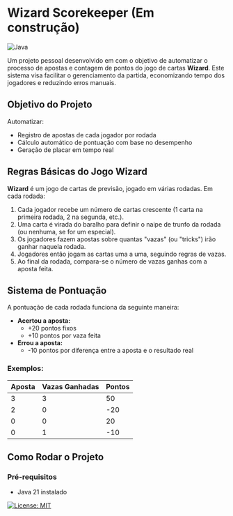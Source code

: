 # Wizard Scorekeeper (Em construção)
![Java](https://img.shields.io/badge/java-%23ED8B00.svg?style=for-the-badge&logo=openjdk&logoColor=white) 

Um projeto pessoal desenvolvido em com o objetivo de automatizar o processo de apostas e contagem de pontos do jogo de cartas **Wizard**. Este sistema visa facilitar o gerenciamento da partida, economizando tempo dos jogadores e reduzindo erros manuais.

## Objetivo do Projeto

Automatizar:
- Registro de apostas de cada jogador por rodada
- Cálculo automático de pontuação com base no desempenho
- Geração de placar em tempo real

##  Regras Básicas do Jogo Wizard

**Wizard** é um jogo de cartas de previsão, jogado em várias rodadas. Em cada rodada:

1. Cada jogador recebe um número de cartas crescente (1 carta na primeira rodada, 2 na segunda, etc.).
2. Uma carta é virada do baralho para definir o naipe de trunfo da rodada (ou nenhuma, se for um especial).
3. Os jogadores fazem apostas sobre quantas "vazas" (ou "tricks") irão ganhar naquela rodada.
4. Jogadores então jogam as cartas uma a uma, seguindo regras de vazas.
5. Ao final da rodada, compara-se o número de vazas ganhas com a aposta feita.

##  Sistema de Pontuação

A pontuação de cada rodada funciona da seguinte maneira:

- **Acertou a aposta:**
  - +20 pontos fixos
  - +10 pontos por vaza feita
- **Errou a aposta:**
  - -10 pontos por diferença entre a aposta e o resultado real

### Exemplos:

| Aposta | Vazas Ganhadas | Pontos |
|--------|----------------|--------|
| 3      | 3              | 50     |
| 2      | 0              | -20    |
| 0      | 0              | 20     |
| 0      | 1              | -10    |

##  Como Rodar o Projeto

### Pré-requisitos

- Java 21 instalado

[![License: MIT](https://img.shields.io/badge/License-MIT-yellow.svg)](https://opensource.org/licenses/MIT)
